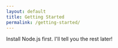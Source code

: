 ```yaml
---
layout: default
title: Getting Started
permalink: /getting-started/
---
```


Install Node.js first. I'll tell you the rest later!